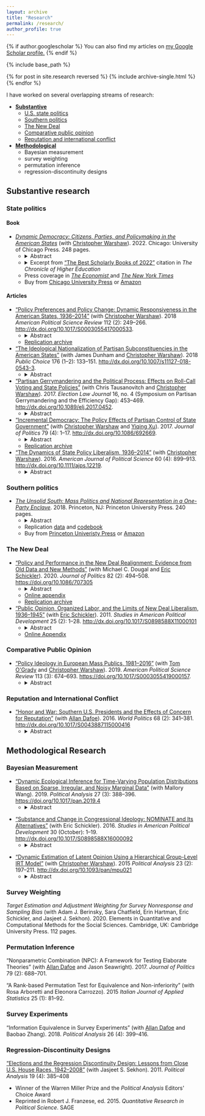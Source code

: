```yaml
---
layout: archive
title: "Research"
permalink: /research/
author_profile: true
---
```


{% if author.googlescholar %}
  You can also find my articles on <u><a href="{{author.googlescholar}}">my Google Scholar profile</a>.</u>
{% endif %}

{% include base_path %}

{% for post in site.research reversed %}
  {% include archive-single.html %}
{% endfor %}


I have worked on several overlapping streams of research:


  * [**Substantive**](#substantive-research)
      * [U.S. state politics](#state-politics)
      * [Southern politics](#southern-politics)
      * [The New Deal](#the-new-deal)
      * [Comparative public opinion](#comparative-public-opinion)
      * [Reputation and international conflict](#reputation-and-international-conflict)
  * [**Methodological**](#methodological-research)
      * Bayesian measurement
      * survey weighting
      * permutation inference
      * regression-discontinuity designs

## Substantive research ##

### State politics ###

#### Book ####

<ul>
  <li><a href="https://devincaughey.github.io/files/caughey_warshaw_2022_dynamic_democracy/caughey_warshaw_2022_dynamic_democracy.pdf"><em>Dynamic Democracy: Citizens, Parties, and Policymaking in the American States</em></a> (with <a href="http://www.chriswarshaw.com">Christopher Warshaw</a>). 2022. Chicago: University of Chicago Press. 248 pages.<ul>
      <li>
        <details>
          <summary> Abstract </summary>
          Scholars of American politics have long been skeptical of ordinary citizens’ capacity to influence, let alone control, their governments. Drawing on over eight decades of state-level evidence on public opinion, elections, and policymaking, *Dynamic Democracy* poses a powerful challenge to this pessimistic view. It reveals that although American democracy cannot be taken for granted, state policymaking is far more responsive to citizens’ demands than skeptics claim. Although governments respond sluggishly in the short term, over the long term, electoral incentives induce state parties and politicians—and ultimately policymaking—to adapt to voters’ preferences. The authors take an empirical and theoretical approach that allows them to assess democracy as a dynamic process. Their evidence across states and over time gives them new leverage to assess relevant outcomes and trends, including the evolution of mass partisanship, mass ideology, and the relationship between partisanship and ideology since the mid-twentieth century; the nationalization of state-level politics; the mechanisms through which voters hold incumbents accountable; the performance of moderate candidates relative to extreme candidates; and the quality of state-level democracy today relative to state-level democracy in other periods.
        </details>
      </li>
      <li>
        <details>
          <summary> Excerpt from <a href="https://www.chronicle.com/article/the-best-scholarly-books-of-2022">&#8220;The Best Scholarly Books of 2022&#8221;</a> citation in <em>The Chronicle of Higher Education</em><br/>
          </summary>
          "It is easy to be pessimistic about American democracy. Elected officials appear far more interested in scoring partisan points than crafting policy that represents their constituents&#8230;<em>Dynamic Democracy</em> presents a powerful, data-drenched rejoinder to this line of thinking. The authors argue that, at the state level, policy has been surprisingly reflective of public preferences. Slowly but surely, as voters’ preferences change, so too have the policies of the states in which they live. In the typically staid field of quantitative American politics, Caughey and Warshaw have written a book that speaks to urgent concerns about the state of our democracy."
        </details>
      </li>
      <li> Press coverage in <a href="https://www.economist.com/interactive/briefing/2022/09/03/american-policy-is-splitting-state-by-state-into-two-blocs"><em>The Economist</em> </a> and <a href="https://www.nytimes.com/2022/09/07/opinion/democracy-states-america.html"><em>The New York Times</em> </a>
      </li>
      <li> Buy from <a href="https://press.uchicago.edu/ucp/books/book/chicago/D/bo180512815.html">Chicago University Press</a> or <a href="https://www.amazon.com/Dynamic-Democracy-Elections-Policymaking-American/dp/0226822222">Amazon</a>
      </li>
    </ul>
  </li>
</ul>

#### Articles ####

<ul>
  <li>
   <a href="https://devincaughey.github.io/files/caughey_warshaw_2018_dynamic_responsiveness/caughey_warshaw_2018_dynamic_responsiveness.pdf">“Policy Preferences and Policy Change: Dynamic Responsiveness in the American States, 1936–2014”</a> (with <a href="http://www.chriswarshaw.com">Christopher Warshaw</a>). 2018 <em>American Political Science Review</em> 112 (2): 249–266. <a href="http://dx.doi.org/10.1017/S0003055417000533">http://dx.doi.org/10.1017/S0003055417000533</a>.
      <ul>
        <li>
	  <details>
            <summary> Abstract </summary>
Using eight decades of data, we examine the magnitude, mechanisms, and moderators of dynamic responsiveness in the American states. We show that on both economic and (especially) social issues, the liberalism of state publics predicts future change in state policy liberalism. Dynamic responsiveness is gradual, however; large policy shifts are the result of the cumulation of incremental responsiveness over many years. Partisan control of government appears to mediate only a fraction of responsiveness, suggesting that, contrary to conventional wisdom, responsiveness occurs in large part through the adaptation of incumbent officials. Dynamic responsiveness has increased over time but does not seem to be influenced by institutions such as direct democracy or campaign finance regulations. We conclude that our findings, though in some respects normatively ambiguous, on the whole paint a reassuring portrait of statehouse democracy.
          </details>
        </li>
	<li>
	  <a href="https://doi.org/10.7910/DVN/K3QWZW">Replication archive</a>
	</li>
      </ul>
  </li>
  <li> <a href="https://devincaughey.github.io/files/caughey_et_al_2018_ideological_nationalization/caughey_et_al_2018_ideological_nationalization.pdf">&#8220;The Ideological Nationalization of Partisan Subconstituencies in the American States&#8221;</a> (with James Dunham and <a href="http://www.chriswarshaw.com">Christopher Warshaw</a>). 2018 <em>Public Choice</em> 176 (1–2): 133–151. <a href="http://dx.doi.org/10.1007/s11127-018-0543-3">http://dx.doi.org/10.1007/s11127-018-0543-3</a>.
      <ul>
        <li>
          <details>
            <summary>Abstract </summary>
Since the mid-twentieth century, elite political behavior in the United States has become much more nationalized. In Congress, for example, within-party geographic cleavages have declined, roll-call voting has become more one-dimensional, and Democrats and Republicans have diverged along this main dimension of national partisan conflict. The existing literature finds that citizens have only weakly and belatedly mimicked elite trends. We show, however, that a different picture emerges if we focus not on individual citizens, but on the aggregate characteristics of geographic constituencies. Using biennial estimates of the economic, racial, and social policy liberalism of the average Democrat and Republican in each state over the past six decades, we demonstrate a surprisingly close correspondence between mass and elite trends. Specifically, we find that: (1) ideological divergence between Democrats and Republicans has widened dramatically within each domain, just as it has in Congress; (2) ideological variation across senators’ partisan subconstituencies is now explained almost completely by party rather than state, closely tracking trends in the Senate; and (3) economic, racial, and social liberalism have become highly correlated across partisan subconstituencies, just as they have across members of Congress. Overall, our findings contradict the reigning consensus that polarization in Congress has proceeded much more rapidly and extensively than polarization in the mass public.
          </details>
        </li>
      </ul>
  </li>
  <li> <a href="https://devincaughey.github.io/files/caughey_et_al_2017_partisan_gerrymandering/caughey_et_al_2017_partisan_gerrymandering.pdf">“Partisan Gerrymandering and the Political Process: Effects on Roll-Call Voting and State Policies”</a> (with Chris Tausanovitch and <a href="http://www.chriswarshaw.com">Christopher Warshaw</a>). 2017. <em>Election Law Journal</em> 16, no. 4 (Symposium on Partisan Gerrymandering and the Efficiency Gap): 453–469. <a href="http://dx.doi.org/10.1089/elj.2017.0452">http://dx.doi.org/10.1089/elj.2017.0452</a>. 
      <ul>
        <li>
          <details>
            <summary>Abstract </summary>
            Recent scholarship has documented the advantages of a new measure of partisan gerrymandering: the difference in the parties' wasted votes, divided by the total number of votes cast. This measure, known as the efficiency gap (EG), can be calculated directly from aggregate vote totals, facilitating comparison of the severity of party gerrymandering across states and time. In this article, we conduct the first analysis of the EG's effects on legislative representation and policymaking in the states. We first show that the partisan outcome of legislative elections has important causal effects on the ideological representation of individual districts, the ideological composition of legislative chambers, and the conservatism of state policymaking. We then show that variation in the EG across state-years is associated with systematic differences in the ideological location of the median state legislator and in the conservatism of state policies. These results suggest that partisan gerrymandering has major consequences not only for who wins elections but for the political process as a whole.
          </details>
        </li>
      </ul>
  </li>
  <li> <a href="https://devincaughey.github.io/files/caughey_et_al_2017_policy_effects/caughey_et_al_2017_policy_effects.pdf">“Incremental Democracy: The Policy Effects of Partisan Control of State Government”</a> (with <a href="http://www.chriswarshaw.com">Christopher Warshaw</a> and <a href="https://yiqingxu.org/">Yiqing Xu</a>). 2017. <em>Journal of Politics</em> 79 (4): 1–17. <a href="http://dx.doi.org/10.1086/692669">http://dx.doi.org/10.1086/692669</a>.
      <ul>
        <li>
          <details>
            <summary>Abstract </summary>
            How much does it matter whether Democrats or Republicans control the government? Unless the two parties converge completely, election outcomes should have some impact on policy, but the existing evidence for policy effects of party control is surprisingly weak and inconsistent. We bring clarity to this question, using regression-discontinuity and dynamic panel analyses to estimate the effects of party control of state legislatures and governorships on a new annual measure of state policy liberalism. We find that throughout the 1936–2014 period, electing Democrats has led to more liberal policies, but that in recent decades the policy effects of party control have approximately doubled in magnitude. We present evidence that this increase is at least partially explained by the ideological divergence of the parties’ office holders and electoral coalitions. At the same time, we also show that party effects remain substantively modest, paling relative to policy differences across states.
          </details>
        </li>
	<li> <a href="http://dx.doi.org/10.1086/692669">Replication archive</a>
	</li>
      </ul>
  </li>
  <li> <a href="https://devincaughey.github.io/files/caughey_warshaw_2016_dynamics_state_policy/caughey_warshaw_2016_dynamics_state_policy.pdf">&#8220;The Dynamics of State Policy Liberalism, 1936–2014&#8221;</a> (with <a href="http://www.chriswarshaw.com">Christopher Warshaw</a>). 2016. <em>American Journal of Political Science</em> 60 (4): 899–913. <a href="http://dx.doi.org/10.1111/ajps.12219">http://dx.doi.org/10.1111/ajps.12219</a>.
      <ul>
        <li><details>
            <summary>Abstract </summary>
            Applying a dynamic latent-variable model to data on 148 policies collected over eight decades (1936–2014), we produce the first yearly measure of the policy liberalism of U.S. states. Our dynamic measure of state policy liberalism marks an important advance over existing measures, almost all of which are purely cross-sectional and thus cannot be used to study policy change. We find that, in the aggregate, the policy liberalism of U.S. states steadily increased between the 1930s and 1970s and then largely plateaued. The policy liberalism of most states has remained stable in relative terms, though several states have shifted considerably over time. We also find surprisingly little evidence of multidimensionality in state policy outputs. Our new estimates of state policy liberalism have broad application to the study of political development, representation, accountability, and other important issues in political science.
          </details>
        </li>
      </ul>
  </li>
</ul>

### Southern politics ###

<ul>
  <li>
    <a href="https://devincaughey.github.io/files/caughey_2018_unsolid_south/caughey_2018_unsolid_south.pdf"><em>The Unsolid South: Mass Politics and National Representation in a One-Party Enclave</em></a>. 2018. Princeton, NJ: Princeton University Press. 240 pages.
    <ul>
      <li>
        <details>
          <summary> Abstract </summary>
          This book examines congressional representation in the Jim Crow South in the decades following the New Deal. Marshaling a combination of qualitative and qualitative evidence, I dispute the conventional wisdom that lack of partisan competition destroyed the electoral connection between Southern members of Congress (MCs) and their constituents. I show that although Black Southerners were almost totally disenfranchised, the class-biased exclusion of White Southerners (through devices such as the poll tax) was both less extensive and, given sufficient motivation and mobilization, more easily overcome. Furthermore, while the South did lack partisan competition, the so-called White primary offered meaningful opportunities for electoral competition within the one-party system. The consequence, I argue, was that Southern MCs' responsiveness to their enfranchised (i.e., White) constituents was not noticeably weaker than their non-Southern counterparts.<br><br>These conclusions have major historical as well as theoretical implications. From the standpoint of historical interpretation, they provide an alternative explanation for Southern MCs' rapid turn to the right in the late 1930s, which set sharp limits on the scope of New Deal reform. This conservative reaction was driven less by incentives internal to Congress than by a broad-based reaction in the Southern White public. More generally, my findings suggest that Southern MCs were neither autonomous agents nor pliant tools of the economic elite, but rather electorally motivated politicians operating within a regime that mixed racist and authoritarian features with inclusive and democratic ones. The theoretical implications of these conclusions are broad in scope, not least because many regimes around the world have a similar hybrid character. The example of the one-party South suggests that public opinion can and does play an major role in such regimes, but in ways that may be heavily conditioned by institutional context. In particular, intraparty competition can be sufficient to incentivize responsiveness to constituent preferences, but only where non-party informational cues are available, as they were in congressional but not state-level Southern politics.
        </details>
      </li>
      <li>
        Replication <a href="https://devincaughey.github.io/files/caughey_2018_unsolid_south/replication/data/st_mass_con.dta">data</a> and <a href="https://devincaughey.github.io/files/caughey_2018_unsolid_south/replication/codebook/econ_st_codebook.pdf">codebook</a>
      </li>     
      <li>
        Buy from <a href="https://press.princeton.edu/titles/13231.html">Princeton Univeristy Press</a> or <a href="https://www.amazon.com/Unsolid-South-Representation-International-Perspectives/dp/0691181802/ref=tmm_pap_swatch_0?_encoding=UTF8&amp;qid=&amp;sr=">Amazon</a>
      </li>
    </ul>
  </li>
</ul>

### The New Deal ###

<ul>
  <li>
    <a href="https://devincaughey.github.io/files/caughey_et_al_2020_new_deal_realignment/caughey_et_al_2020_new_deal_realignment.pdf">&#8220;Policy and Performance in the New Deal Realignment: Evidence from Old Data and New Methods&#8221;</a> (with Michael C. Dougal and <a href="https://polisci.berkeley.edu/people/person/eric-schickler">Eric Schickler</a>). 2020. <em>Journal of Politics</em> 82 (2): 494–508. <a href="https://doi.org/10.1086/707305">https://doi.org/10.1086/707305</a>
    <ul>
      <li>
        <details>
          <summary> Abstract </summary>
          Recent research has challenged the policy bases of the New Deal realignment, arguing that it was instead driven by retrospective evaluations of the economy. Using a comprehensive analysis of opinion polls conducted in 1936–52, we argue that policy preferences were far from irrelevant. At the individual level, presidential Republicans who became Democrats were much more supportive of New Deal policies than those who remained loyal (vice versa for Democrats). At the state level, both public support for the New Deal—as measured by a group-level item response model—and income growth predict pro-Democratic shifts in presidential elections. In short, the realignment was rooted in both policy preferences and economic retrospection. Moreover, mass support for the New Deal, unlike partisan identification, was a leading indicator of long-term electoral trends, predicting presidential elections decades in the future even better than it does contemporaneous elections.
        </details>
      </li>
      <li><a href="https://devincaughey.github.io/files/caughey_et_al_2020_new_deal_realignment/caughey_et_al_2020_new_deal_realignment_appendix.pdf">Online appendix</a>
      </li>
      <li><a href="https://doi.org/10.7910/DVN/UYGWOB">Replication archive</a>
      </li>
    </ul>
  </li>
  <li> <a href="https://devincaughey.github.io/files/schickler_caughey_2011_opinion_new_deal/schickler_caughey_2011_opinion_new_deal.pdf">&#8220;Public Opinion, Organized Labor, and the Limits of New Deal Liberalism, 1936–1945&#8221;</a> (with <a href="https://polisci.berkeley.edu/people/person/eric-schickler">Eric Schickler</a>). 2011. <em>Studies in American Political Development</em> 25 (2): 1–28. <a href="http://dx.doi.org/10.1017/S0898588X11000101">http://dx.doi.org/10.1017/S0898588X11000101</a>
    <ul>
      <li>
        <details>
          <summary> Abstract </summary>
          The seemingly wide opening for liberal domestic policy innovation by the U.S. federal government in the early-to-mid-1930s gave way to a much more limited agenda in the late 1930s and 1940s. The latter years saw the consolidation and gradual extension of several key programs (e.g., Social Security and Keynesian macroeconomic management), but also the frustration of liberal hopes for an expansive “cradle-to-grave” welfare state marked by strong national unions, national health insurance, and full employment policies. Drawing upon rarely used early public opinion polls, we explore the dynamics of public opinion regarding New Deal liberalism during this pivotal era. We argue that a broadly based reaction against labor unions created a difficult backdrop for liberal programmatic advances. We find that this anti-labor reaction was especially virulent in the South but divided even Northern Democrats, thus creating an effective wedge issue for Republicans and their Southern conservative allies. More generally, we find that the mass public favored most of the specific programs created by the New Deal, but was hardly clamoring for major expansions of the national government's role in the late 1930s and 1940s. These findings illuminate the role played by the South in constraining New Deal liberalism while also highlighting the tenuousness of the liberal majority in the North.
        </details>
      </li>
      <li>
        <a href="https://devincaughey.github.io/files/schickler_caughey_2011_opinion_new_deal/schickler_caughey_2011_opinion_new_deal_appendix.docx">Online Appendix</a><br/>
      </li>
    </ul>
  </li>
</ul>

### Comparative Public Opinion ###

<ul>
  <li><a href="https://devincaughey.github.io/files/caughey_et_al_2019_ideology_european_publics/caughey_et_al_2019_ideology_european_publics.pdf">“Policy Ideology in European Mass Publics, 1981–2016”</a> (with <a href="https://tomogradypolitics.wordpress.com">Tom O'Grady</a> and <a href="http://www.chriswarshaw.com">Christopher Warshaw</a>). 2019. <em>American Political Science Review</em> 113 (3): 674–693. <a href="https://doi.org/10.1017/S0003055419000157">https://doi.org/10.1017/S0003055419000157</a>.
    <ul>
      <li>
        <details>
          <summary> Abstract </summary>
          Using new scaling methods and a comprehensive public opinion dataset, we develop the first survey-based time-series–cross-sectional measures of policy ideology in European mass publics. Our dataset covers 27 countries and 36 years and contains nearly 2.7 million survey responses to 109 unique issue questions. Estimating an ordinal group-level IRT model in each of four issue domains, we obtain biennial estimates of the absolute economic conservatism, relative economic conservatism, social conservatism, and immigration conservatism of men and women in three age categories in each country. Aggregating the group-level estimates yields estimates of the average conservatism in national publics in each biennium between 1981–82 and 2015–16. The four measures exhibit contrasting cross-sectional cleavages and distinct temporal dynamics, illustrating the multidimensionality of mass ideology in Europe. Subjecting our measures to a series of validation tests, we show that the constructs they measure are distinct and substantively important and that they perform as well as or better than one-dimensional proxies for mass conservatism (left–right self-placement and median voter scores). We foresee many uses for these scores by scholars of public opinion, electoral behavior, representation, and policy feedback.
        </details>
      </li>
    </ul>
  </li>
</ul>

### Reputation and International Conflict ###

<ul>
  <li><a href="https://devincaughey.github.io/files/dafoe_caughey_2016_honor_war/dafoe_caughey_2016_honor_war.pdf">“Honor and War: Southern U.S. Presidents and the Effects of Concern for Reputation”</a> (with <a href="https://www.allandafoe.com">Allan Dafoe</a>). 2016. <em>World Politics</em> 68 (2): 341–381. <a href="http://dx.doi.org/10.1017/S0043887115000416">http://dx.doi.org/10.1017/S0043887115000416</a>
    <ul>
      <li>
        <details>
          <summary> Abstract </summary>
          Reputation has long been considered central to international relations, but unobservability, strategic selection, and endogeneity have handicapped quantitative research. A rare source of haphazard variation in the cultural origins of leaders—the fact that one-third of US presidents were raised in the American South, a well-studied example of a culture of honor—provides an opportunity to identify the effects of heightened concern for reputation for resolve. A formal theory that yields several testable predictions while accounting for unobserved selection into disputes is offered. The theory is illustrated through a comparison of presidents John F. Kennedy and Lyndon B. Johnson and systematically tested using matching, permutation inference, and the nonparametric combination of tests. Interstate conflicts under Southern presidents are shown to be twice as likely to involve uses of force, last on average twice as long, and are three times more likely to end in victory for the United States than disputes under non-Southern presidents. Other characteristics of Southern presidencies do not seem able to account for this pattern of results. The results provide evidence that concern for reputation is an important cause of interstate conflict behavior.
        </details>
      </li>
    </ul>
  </li>
</ul>

## Methodological Research ##

### Bayesian Measurement ###


<ul>
  <li><a href="https://devincaughey.github.io/files/caughey_wang_2019_dynamic_ei/caughey_wang_2019_dynamic_ei.pdf">“Dynamic Ecological Inference for Time-Varying Population Distributions Based on Sparse, Irregular, and Noisy Marginal Data”</a> (with Mallory Wang). 2019. <em>Political Analysis</em> 27 (3): 388–396. <a href="https://doi.org/10.1017/pan.2019.4">https://doi.org/10.1017/pan.2019.4</a>
    <ul>
      <li>
	<details>
	  <summary>Abstract</summary>
	  Social scientists are frequently interested in how populations evolve over time. Creating poststratification weights for surveys, for example, requires information on the weighting variables’ joint distribution in the target population. Typically, however, population data are sparsely available across time periods. Even when population data are observed, the content and structure of the data—which variables are observed and whether their marginal or joint distributions are known—differ across time, in ways that preclude straightforward interpolation. As a consequence, survey weights are often based only on the small subset of auxiliary variables whose joint population distribution is observed regularly over time, and thus fail to take full advantage of auxiliary information. To address this problem, we develop a dynamic Bayesian ecological inference model for estimating multivariate categorical distributions from sparse, irregular, and noisy data on their marginal (or partially joint) distributions. Our approach combines (1) a Dirichlet sampling model for the observed margins conditional on the unobserved cell proportions; (2) a set of equations encoding the logical relationships among different population quantities; and (3) a Dirichlet transition model for the period-specific proportions that pools information across time periods. We illustrate this method by estimating annual U.S. phone-ownership rates by race and region based on population data irregularly available between 1930 and 1960. This approach may be useful in a wide variety of contexts where scholars wish to make dynamic ecological inferences about interior cells from marginal data. A new R package estsubpop implements the method.
	</details>
      </li>
    </ul>
  </li>
</ul>

<ul>
  <li>
    <a href="https://devincaughey.github.io/files/caughey_schickler_2016_nominate/caughey_schickler_2016_nominate.pdf">“Substance and Change in Congressional Ideology: NOMINATE and Its Alternatives”</a> (with Eric Schickler). 2016. <em>Studies in American Political Development</em> 30 (October): 1–19. <a href="http://dx.doi.org/10.1017/S0898588X16000092">http://dx.doi.org/10.1017/S0898588X16000092</a>
    <ul>
      <li>
	<details>
	  <summary>Abstract</summary>
	  Poole and Rosenthal's NOMINATE scores have been a boon to the study of Congress, but they are not without limitations. We focus on two limitations that are especially important in historical applications. First, the dimensions uncovered by NOMINATE do not necessarily have a consistent ideological meaning over time. Our case study of the 1920s highlights the challenge of interpreting NOMINATE scores in periods when party lines do not map well onto the main contours of ideological debate in political life. Second, the commonly used DW-NOMINATE variant of these scores makes assumptions that are not well suited to dealing with rapid or non-monotonic ideological change. A case study of Southern Democrats in the New Deal era suggests that a more flexible dynamic item-response model provides a better fit for this important period. These applications illustrate the feasibility and value of tailoring one's model and data to one's research goals rather than relying on off-the-shelf NOMINATE scores.
	</details>
      </li>
    </ul>
  </li>
</ul>

<ul>
  <li>
    <a href="https://devincaughey.github.io/files/caughey_warshaw_2015_dynamic_opinion_irt/caughey_warshaw_2015_dynamic_opinion_irt.pdf">“Dynamic Estimation of Latent Opinion Using a Hierarchical Group-Level IRT Model”</a> (with <a href="http://www.chriswarshaw.com">Christopher Warshaw</a>). 2015 <em>Political Analysis</em> 23 (2): 197–211. <a href="http://dx.doi.org/10.1093/pan/mpu021">http://dx.doi.org/10.1093/pan/mpu021</a>
    <ul>
      <li>
	<details>
	  <summary>Abstract</summary>
	  Over the past eight decades, millions of people have been surveyed on their political opinions. Until recently, however, polls rarely included enough questions in a given domain to apply scaling techniques such as IRT models at the individual level, preventing scholars from taking full advantage of historical survey data. To address this problem, we develop a Bayesian group-level IRT approach that models latent traits at the level of demographic and/or geographic groups rather than individuals. We use a hierarchical model to borrow strength cross-sectionally and dynamic linear models to do so across time. The group-level estimates can be weighted to generate estimates for geographic units. This framework opens up vast new areas of research on historical public opinion, especially at the subnational level. We illustrate this potential by estimating the average policy liberalism of citizens in each U.S. state in each year between 1972 and 2012.
	</details>
      </li>
    </ul>
  </li>
</ul>

### Survey Weighting ###

*Target Estimation and Adjustment Weighting for Survey Nonresponse and Sampling Bias* (with Adam J. Berinsky, Sara Chatfield, Erin Hartman, Eric Schickler, and Jasjeet J. Sekhon). 2020. Elements in Quantitative and Computational Methods for the Social Sciences. Cambridge, UK: Cambridge University Press. 112 pages.

### Permutation Inference ###

“Nonparametric Combination (NPC): A Framework for Testing Elaborate Theories” (with <a href="https://www.allandafoe.com">Allan Dafoe</a> and Jason Seawright). 2017. *Journal of Politics* 79 (2): 688–701.

“A Rank-based Permutation Test for Equivalence and Non-inferiority” (with Rosa Arboretti and Eleonora Carrozzo). 2015 *Italian Journal of Applied Statistics* 25 (1): 81–92.

### Survey Experiments ###

“Information Equivalence in Survey Experiments” (with <a href="https://www.allandafoe.com">Allan Dafoe</a> and Baobao Zhang). 2018. *Political Analysis* 26 (4): 399–416.

### Regression-Discontinuity Designs ###

[“Elections and the Regression Discontinuity Design: Lessons from Close U.S. House Races, 1942–2008”](https://devincaughey.github.io/files/caughey_sekhon_2011_election_rd/caughey_sekhon_2011_election_rd.pdf) (with Jasjeet S. Sekhon). 2011. *Political Analysis* 19 (4): 385–408

  * Winner of the Warren Miller Prize and the *Political Analysis* Editors' Choice Award
  * Reprinted in Robert J. Franzese, ed. 2015. *Quantitative Research in Political Science*. SAGE

